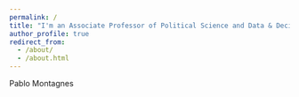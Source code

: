 ```yaml
---
permalink: /
title: "I'm an Associate Professor of Political Science and Data & Decision Sciences at Emory University. My research lies in political economy, with a focus on how institutions shape accountability, selection, and regulatory design. I use formal theory and applied microeconometrics to study elections and ideology, courts, lobbying and information, bureaucracy and rules versus discretion, and organizational economics (including internal talent markets). My work appears in journals such as the American Economic Review, American Political Science Review, Journal of Public Economics, Journal of Politics, Management Science, and PNAS."
author_profile: true
redirect_from: 
  - /about/
  - /about.html
---
```


Pablo Montagnes
